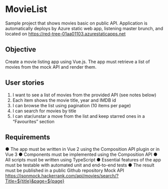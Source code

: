 # MovieList
Sample project that shows movies basic on public API.
Application is automatically deploys by Azure static web app, listening master brunch, and located on https://red-tree-01aa01103.azurestaticapps.net

## Objective
Create a movie listing app using Vue.js. The app must retrieve a list of movies from the mock
API and render them.
## User stories
1. I want to see a list of movies from the provided API (see notes below)
2. Each item shows the movie title, year and IMDB id
3. I can browse the list using pagination (10 items per page)
4. I can search for movies by title
5. I can star/unstar a move from the list and keep starred ones in a “Favourites” section
## Requirements
● The app must be written in Vue 2 using the Composition API plugin or in Vue 3
● Components must be implemented using the Composition API
● All scripts must be written using TypeScript
● Essential features of the app must be testable with automated unit and end-to-end tests
● The result must be published in a public Github repository
Mock API
https://jsonmock.hackerrank.com/api/movies/search/?Title=${title}&page=${page}
